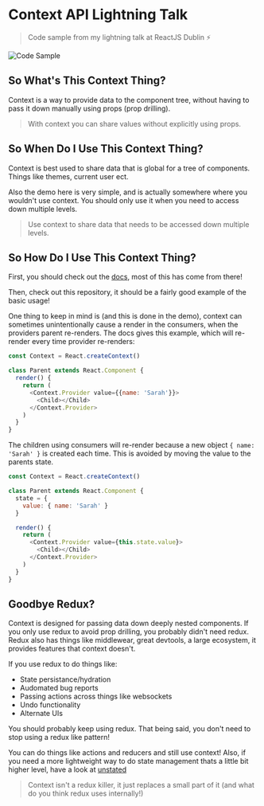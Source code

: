 # Context API Lightning Talk

> Code sample from my lightning talk at ReactJS Dublin ⚡

![Code Sample](https://i.imgur.com/9XuymAK.png)

## So What's This Context Thing?

Context is a way to provide data to 
the component tree, without having to
pass it down manually using props (prop drilling).

> With context you can share values without explicitly using props.

## So When Do I Use This Context Thing?

Context is best used to share data that is global for a tree of components.
Things like themes, current user ect.

Also the demo here is very simple, and is actually somewhere where you wouldn't use context.
You should only use it when you need to access down multiple levels.

> Use context to share data that needs to be accessed down multiple levels.

## So How Do I Use This Context Thing?

First, you should check out the [docs](https://reactjs.org/docs/context.html), most of this has come from there!

Then, check out this repository, it should be a fairly good example of the basic usage!

One thing to keep in mind is (and this is done in the demo), context can sometimes unintentionally cause a render in the consumers, when the providers parent re-renders.
The docs gives this example, which will re-render every time provider re-renders:

```js
const Context = React.createContext()

class Parent extends React.Component {
  render() {
    return (
      <Context.Provider value={{name: 'Sarah'}}>
        <Child></Child>
      </Context.Provider>
    )
  }
}
```

The children using consumers will re-render because a new object `{ name: 'Sarah' }` is created each time.
This is avoided by moving the value to the parents state.

```js
const Context = React.createContext()

class Parent extends React.Component {
  state = {
    value: { name: 'Sarah' }
  }

  render() {
    return (
      <Context.Provider value={this.state.value}>
        <Child></Child>
      </Context.Provider>
    )
  }
}
```

## Goodbye Redux?

Context is designed for passing data down deeply nested components.
If you only use redux to avoid prop drilling, you probably didn't need redux.
Redux also has things like middlewear, great devtools, a large ecosystem, it provides features that context doesn't.

If you use redux to do things like:

* State persistance/hydration
* Audomated bug reports
* Passing actions across things like websockets
* Undo functionality
* Alternate UIs

You should probably keep using redux.
That being said, you don't need to stop using a redux like pattern!

You can do things like actions and reducers and still use context! Also, if you need a more lightweight way to do state management thats a little bit higher level, have a look at [unstated](https://github.com/jamiebuilds/unstated)

> Context isn't a redux killer, it just replaces a small part of it (and what do you think redux uses internally!)